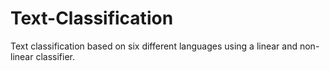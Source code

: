 # Text-Classification
Text classification based on six different languages using a linear and non-linear classifier.
